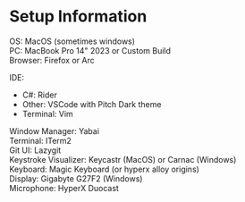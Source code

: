 # Setup Information
OS: MacOS (sometimes windows)  
PC: MacBook Pro 14" 2023 or Custom Build  
Browser: Firefox or Arc

IDE:
- C#: Rider
- Other: VSCode with Pitch Dark theme
- Terminal: Vim

Window Manager: Yabai  
Terminal: ITerm2  
Git UI: Lazygit  
Keystroke Visualizer: Keycastr (MacOS) or Carnac (Windows)  
Keyboard: Magic Keyboard (or hyperx alloy origins)  
Display: Gigabyte G27F2 (Windows)  
Microphone: HyperX Duocast  
